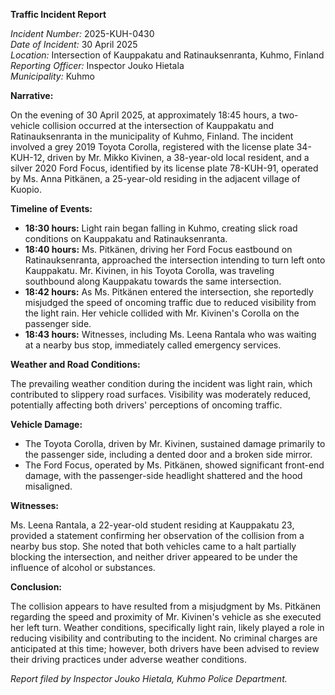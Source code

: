 **Traffic Incident Report**

*Incident Number:* 2025-KUH-0430  
*Date of Incident:* 30 April 2025  
*Location:* Intersection of Kauppakatu and Ratinauksenranta, Kuhmo, Finland  
*Reporting Officer:* Inspector Jouko Hietala  
*Municipality:* Kuhmo  

**Narrative:**

On the evening of 30 April 2025, at approximately 18:45 hours, a two-vehicle collision occurred at the intersection of Kauppakatu and Ratinauksenranta in the municipality of Kuhmo, Finland. The incident involved a grey 2019 Toyota Corolla, registered with the license plate 34-KUH-12, driven by Mr. Mikko Kivinen, a 38-year-old local resident, and a silver 2020 Ford Focus, identified by its license plate 78-KUH-91, operated by Ms. Anna Pitkänen, a 25-year-old residing in the adjacent village of Kuopio.

**Timeline of Events:**

- **18:30 hours:** Light rain began falling in Kuhmo, creating slick road conditions on Kauppakatu and Ratinauksenranta.
- **18:40 hours:** Ms. Pitkänen, driving her Ford Focus eastbound on Ratinauksenranta, approached the intersection intending to turn left onto Kauppakatu. Mr. Kivinen, in his Toyota Corolla, was traveling southbound along Kauppakatu towards the same intersection.
- **18:42 hours:** As Ms. Pitkänen entered the intersection, she reportedly misjudged the speed of oncoming traffic due to reduced visibility from the light rain. Her vehicle collided with Mr. Kivinen's Corolla on the passenger side.
- **18:43 hours:** Witnesses, including Ms. Leena Rantala who was waiting at a nearby bus stop, immediately called emergency services.

**Weather and Road Conditions:**

The prevailing weather condition during the incident was light rain, which contributed to slippery road surfaces. Visibility was moderately reduced, potentially affecting both drivers' perceptions of oncoming traffic.

**Vehicle Damage:**

- The Toyota Corolla, driven by Mr. Kivinen, sustained damage primarily to the passenger side, including a dented door and a broken side mirror.
- The Ford Focus, operated by Ms. Pitkänen, showed significant front-end damage, with the passenger-side headlight shattered and the hood misaligned.

**Witnesses:**

Ms. Leena Rantala, a 22-year-old student residing at Kauppakatu 23, provided a statement confirming her observation of the collision from a nearby bus stop. She noted that both vehicles came to a halt partially blocking the intersection, and neither driver appeared to be under the influence of alcohol or substances.

**Conclusion:**

The collision appears to have resulted from a misjudgment by Ms. Pitkänen regarding the speed and proximity of Mr. Kivinen's vehicle as she executed her left turn. Weather conditions, specifically light rain, likely played a role in reducing visibility and contributing to the incident. No criminal charges are anticipated at this time; however, both drivers have been advised to review their driving practices under adverse weather conditions.

*Report filed by Inspector Jouko Hietala, Kuhmo Police Department.*